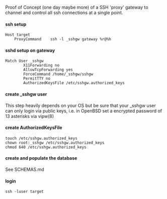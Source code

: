 Proof of Concept (one day maybe more) of a SSH 'proxy' gateway to
channel and control all ssh connections at a single point.

#### ssh setup
    Host target
    	ProxyCommand	ssh -l _sshgw gateway %r@%h

#### sshd setup on gateway
    Match User _sshgw
            X11Forwarding no
            AllowTcpForwarding yes
            ForceCommand /home/_sshgw/sshgw
            PermitTTY no
            AuthorizedKeysFile /etc/sshgw.authorized_keys

#### create _sshgw user
This step heavily depends on your OS but be sure that your _sshgw user
can only login via public keys, i.e. in OpenBSD set a encrypted password
of 13 asterisks via vipw(8)

#### create AuthorizedKeysFile
    touch /etc/sshgw.authorized_keys
    chown root:_sshgw /etc/sshgw.authorized_keys
    chmod 640 /etc/sshgw.authorized_keys

#### create and populate the database
See SCHEMAS.md

#### login
    ssh -luser target
